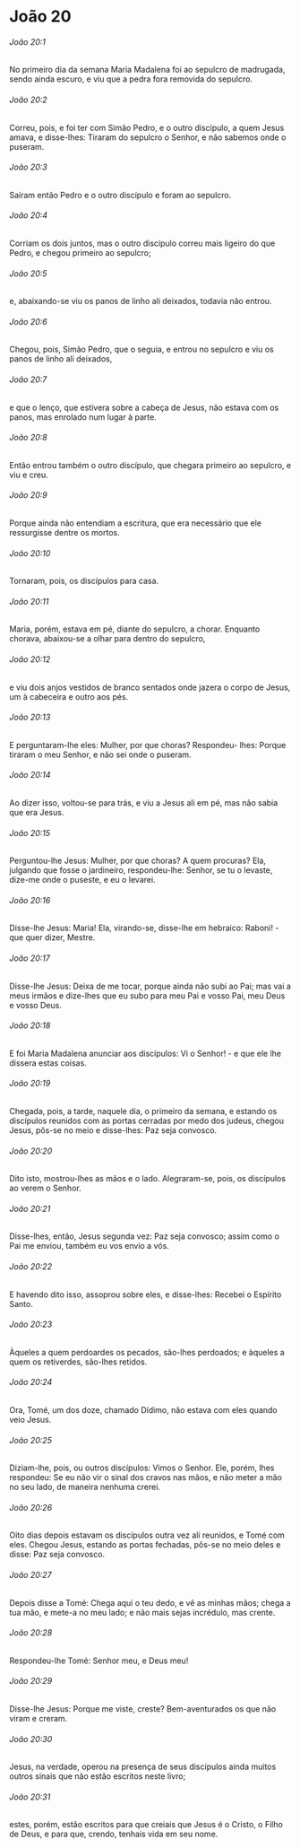 # João 20

###### João 20:1

No primeiro dia da semana Maria Madalena foi ao sepulcro de madrugada, sendo ainda escuro, e viu que a pedra fora removida do sepulcro.

###### João 20:2

Correu, pois, e foi ter com Simão Pedro, e o outro discípulo, a quem Jesus amava, e disse-lhes: Tiraram do sepulcro o Senhor, e não sabemos onde o puseram.

###### João 20:3

Saíram então Pedro e o outro discípulo e foram ao sepulcro.

###### João 20:4

Corriam os dois juntos, mas o outro discípulo correu mais ligeiro do que Pedro, e chegou primeiro ao sepulcro;

###### João 20:5

e, abaixando-se viu os panos de linho ali deixados, todavia não entrou.

###### João 20:6

Chegou, pois, Simão Pedro, que o seguia, e entrou no sepulcro e viu os panos de linho ali deixados,

###### João 20:7

e que o lenço, que estivera sobre a cabeça de Jesus, não estava com os panos, mas enrolado num lugar à parte.

###### João 20:8

Então entrou também o outro discípulo, que chegara primeiro ao sepulcro, e viu e creu.

###### João 20:9

Porque ainda não entendiam a escritura, que era necessário que ele ressurgisse dentre os mortos.

###### João 20:10

Tornaram, pois, os discípulos para casa.

###### João 20:11

Maria, porém, estava em pé, diante do sepulcro, a chorar. Enquanto chorava, abaixou-se a olhar para dentro do sepulcro,

###### João 20:12

e viu dois anjos vestidos de branco sentados onde jazera o corpo de Jesus, um à cabeceira e outro aos pés.

###### João 20:13

E perguntaram-lhe eles: Mulher, por que choras? Respondeu- lhes: Porque tiraram o meu Senhor, e não sei onde o puseram.

###### João 20:14

Ao dizer isso, voltou-se para trás, e viu a Jesus ali em pé, mas não sabia que era Jesus.

###### João 20:15

Perguntou-lhe Jesus: Mulher, por que choras? A quem procuras? Ela, julgando que fosse o jardineiro, respondeu-lhe: Senhor, se tu o levaste, dize-me onde o puseste, e eu o levarei.

###### João 20:16

Disse-lhe Jesus: Maria! Ela, virando-se, disse-lhe em hebraico: Raboni! - que quer dizer, Mestre.

###### João 20:17

Disse-lhe Jesus: Deixa de me tocar, porque ainda não subi ao Pai; mas vai a meus irmãos e dize-lhes que eu subo para meu Pai e vosso Pai, meu Deus e vosso Deus.

###### João 20:18

E foi Maria Madalena anunciar aos discípulos: Vi o Senhor! - e que ele lhe dissera estas coisas.

###### João 20:19

Chegada, pois, a tarde, naquele dia, o primeiro da semana, e estando os discípulos reunidos com as portas cerradas por medo dos judeus, chegou Jesus, pôs-se no meio e disse-lhes: Paz seja convosco.

###### João 20:20

Dito isto, mostrou-lhes as mãos e o lado. Alegraram-se, pois, os discípulos ao verem o Senhor.

###### João 20:21

Disse-lhes, então, Jesus segunda vez: Paz seja convosco; assim como o Pai me enviou, também eu vos envio a vós.

###### João 20:22

E havendo dito isso, assoprou sobre eles, e disse-lhes: Recebei o Espírito Santo.

###### João 20:23

Àqueles a quem perdoardes os pecados, são-lhes perdoados; e àqueles a quem os retiverdes, são-lhes retidos.

###### João 20:24

Ora, Tomé, um dos doze, chamado Dídimo, não estava com eles quando veio Jesus.

###### João 20:25

Diziam-lhe, pois, ou outros discípulos: Vimos o Senhor. Ele, porém, lhes respondeu: Se eu não vir o sinal dos cravos nas mãos, e não meter a mão no seu lado, de maneira nenhuma crerei.

###### João 20:26

Oito dias depois estavam os discípulos outra vez ali reunidos, e Tomé com eles. Chegou Jesus, estando as portas fechadas, pôs-se no meio deles e disse: Paz seja convosco.

###### João 20:27

Depois disse a Tomé: Chega aqui o teu dedo, e vê as minhas mãos; chega a tua mão, e mete-a no meu lado; e não mais sejas incrédulo, mas crente.

###### João 20:28

Respondeu-lhe Tomé: Senhor meu, e Deus meu!

###### João 20:29

Disse-lhe Jesus: Porque me viste, creste? Bem-aventurados os que não viram e creram.

###### João 20:30

Jesus, na verdade, operou na presença de seus discípulos ainda muitos outros sinais que não estão escritos neste livro;

###### João 20:31

estes, porém, estão escritos para que creiais que Jesus é o Cristo, o Filho de Deus, e para que, crendo, tenhais vida em seu nome.

